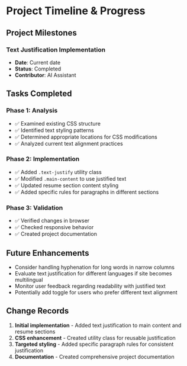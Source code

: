 # Project Timeline & Progress

## Project Milestones

### Text Justification Implementation
- **Date**: Current date
- **Status**: Completed
- **Contributor**: AI Assistant

## Tasks Completed

### Phase 1: Analysis
- ✅ Examined existing CSS structure
- ✅ Identified text styling patterns
- ✅ Determined appropriate locations for CSS modifications
- ✅ Analyzed current text alignment practices

### Phase 2: Implementation
- ✅ Added `.text-justify` utility class
- ✅ Modified `.main-content` to use justified text
- ✅ Updated resume section content styling
- ✅ Added specific rules for paragraphs in different sections

### Phase 3: Validation
- ✅ Verified changes in browser
- ✅ Checked responsive behavior
- ✅ Created project documentation

## Future Enhancements
- Consider handling hyphenation for long words in narrow columns
- Evaluate text justification for different languages if site becomes multilingual
- Monitor user feedback regarding readability with justified text
- Potentially add toggle for users who prefer different text alignment

## Change Records
1. **Initial implementation** - Added text justification to main content and resume sections
2. **CSS enhancement** - Created utility class for reusable justification
3. **Targeted styling** - Added specific paragraph rules for consistent justification
4. **Documentation** - Created comprehensive project documentation 